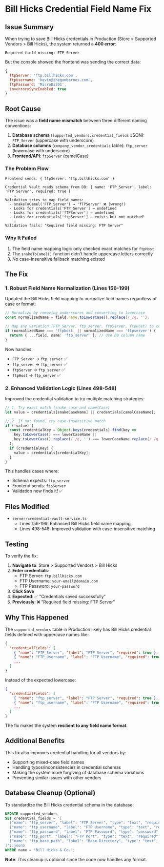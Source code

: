 # Bill Hicks Credential Field Name Fix

## Issue Summary

When trying to save Bill Hicks credentials in Production (Store > Supported Vendors > Bill Hicks), the system returned a **400 error**:

```
Required field missing: FTP Server
```

But the console showed the frontend was sending the correct data:
```javascript
{
  ftpServer: 'ftp.billhicks.com',
  ftpUsername: 'kevin@thegunbarnes.com',
  ftpPassword: 'MicroBiz01',
  inventorySyncEnabled: true
}
```

## Root Cause

The issue was a **field name mismatch** between three different naming conventions:

1. **Database schema** (`supported_vendors.credential_fields` JSON): `FTP_Server` (uppercase with underscore)
2. **Database columns** (`company_vendor_credentials` table): `ftp_server` (lowercase with underscore) 
3. **Frontend/API**: `ftpServer` (camelCase)

### The Problem Flow

```
Frontend sends: { ftpServer: 'ftp.billhicks.com' }
    ↓
Credential Vault reads schema from DB: { name: 'FTP_Server', label: 'FTP Server', required: true }
    ↓
Validation tries to map field names:
  - snakeToCamel('FTP_Server') → 'fTPServer' ❌ (wrong!)
  - Looks for credentials['FTP_Server'] → undefined
  - Looks for credentials['fTPServer'] → undefined  
  - Looks for credentials['ftpServer'] → exists but not matched!
    ↓
Validation fails: "Required field missing: FTP Server"
```

### Why It Failed

1. The field name mapping logic only checked exact matches for `ftpHost`
2. The `snakeToCamel()` function didn't handle uppercase letters correctly
3. No case-insensitive fallback matching existed

## The Fix

### 1. Robust Field Name Normalization (Lines 156-199)

Updated the Bill Hicks field mapping to normalize field names regardless of case or format:

```typescript
// Normalize by removing underscores and converting to lowercase
const normalizedName = field.name.toLowerCase().replace(/_/g, '');

// Map any variation (FTP_Server, ftp_server, ftpServer, ftpHost) to correct format
if (normalizedName === 'ftphost' || normalizedName === 'ftpserver') {
  return { ...field, name: 'ftp_server' }; // Use DB column name
}
```

Now handles:
- `FTP_Server` → `ftp_server` ✅
- `ftp_server` → `ftp_server` ✅  
- `ftpServer` → `ftp_server` ✅
- `ftpHost` → `ftp_server` ✅

### 2. Enhanced Validation Logic (Lines 498-548)

Improved the credential validation to try multiple matching strategies:

```typescript
// 1. Try exact match (snake_case and camelCase)
let value = credentials[snakeCaseName] || credentials[camelCaseName];

// 2. If not found, try case-insensitive match
if (!value) {
  const credentialKey = Object.keys(credentials).find(key => 
    key.toLowerCase() === lowerCaseName || 
    key.toLowerCase().replace(/_/g, '') === lowerCaseName.replace(/_/g, '')
  );
  if (credentialKey) {
    value = credentials[credentialKey];
  }
}
```

This handles cases where:
- Schema expects: `ftp_server`
- Frontend sends: `ftpServer`
- Validation now finds it!  ✅

## Files Modified

- `server/credential-vault-service.ts`
  - Lines 156-199: Enhanced Bill Hicks field name mapping
  - Lines 498-548: Improved validation with case-insensitive matching

## Testing

To verify the fix:

1. **Navigate to**: Store > Supported Vendors > Bill Hicks
2. **Enter credentials**:
   - FTP Server: `ftp.billhicks.com`
   - FTP Username: `your-email@domain.com`
   - FTP Password: `your-password`
3. **Click Save**
4. **Expected**: ✅ "Credentials saved successfully"
5. **Previously**: ❌ "Required field missing: FTP Server"

## Why This Happened

The `supported_vendors` table in Production likely has Bill Hicks credential fields defined with uppercase names like:

```json
{
  "credentialFields": [
    { "name": "FTP_Server", "label": "FTP Server", "required": true },
    { "name": "FTP_Username", "label": "FTP Username", "required": true },
    ...
  ]
}
```

Instead of the expected lowercase:

```json
{
  "credentialFields": [
    { "name": "ftp_server", "label": "FTP Server", "required": true },
    { "name": "ftp_username", "label": "FTP Username", "required": true },
    ...
  ]
}
```

The fix makes the system **resilient to any field name format**.

## Additional Benefits

This fix also improves credential handling for all vendors by:
- Supporting mixed-case field names
- Handling typos/inconsistencies in credential schemas
- Making the system more forgiving of database schema variations
- Preventing similar issues with other vendors

## Database Cleanup (Optional)

To standardize the Bill Hicks credential schema in the database:

```sql
UPDATE supported_vendors
SET credential_fields = '[
  {"name": "ftp_server", "label": "FTP Server", "type": "text", "required": true},
  {"name": "ftp_username", "label": "FTP Username", "type": "text", "required": true},
  {"name": "ftp_password", "label": "FTP Password", "type": "password", "required": true},
  {"name": "ftp_port", "label": "FTP Port", "type": "text", "required": false},
  {"name": "ftp_base_path", "label": "Base Directory", "type": "text", "required": false}
]'::jsonb
WHERE name = 'Bill Hicks & Co.';
```

**Note**: This cleanup is optional since the code now handles any format.

